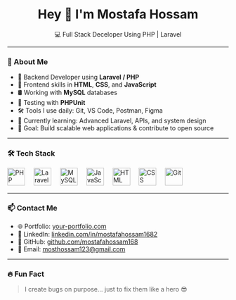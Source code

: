 <h1 align="center">Hey 👋 I'm Mostafa Hossam</h1>

<p align="center">
  💻 Full Stack Deceloper Using PHP | Laravel
</p>

---

### 🧠 About Me

- 🐘 Backend Developer using **Laravel / PHP**
- 🎨 Frontend skills in **HTML**, **CSS**, and **JavaScript**
- 🛢️ Working with **MySQL** databases
- 🧪 Testing with **PHPUnit**
- 🛠️ Tools I use daily: Git, VS Code, Postman, Figma
- 🌱 Currently learning: Advanced Laravel, APIs, and system design
- 🎯 Goal: Build scalable web applications & contribute to open source

---

### 🛠️ Tech Stack

<div align="left">
  <img src="https://cdn.jsdelivr.net/gh/devicons/devicon/icons/php/php-original.svg" height="40" alt="PHP" />
  <img width="12" />
  <img src="https://cdn.jsdelivr.net/gh/devicons/devicon/icons/laravel/laravel-original.svg" height="40" alt="Laravel" />
  <img width="12" />
  <img src="https://cdn.jsdelivr.net/gh/devicons/devicon/icons/mysql/mysql-original.svg" height="40" alt="MySQL" />
  <img width="12" />
  <img src="https://cdn.jsdelivr.net/gh/devicons/devicon/icons/javascript/javascript-original.svg" height="40" alt="JavaScript" />
  <img width="12" />
  <img src="https://cdn.jsdelivr.net/gh/devicons/devicon/icons/html5/html5-original.svg" height="40" alt="HTML" />
  <img width="12" />
  <img src="https://cdn.jsdelivr.net/gh/devicons/devicon/icons/css3/css3-original.svg" height="40" alt="CSS" />
  <img width="12" />
  <img src="https://cdn.jsdelivr.net/gh/devicons/devicon/icons/git/git-original.svg" height="40" alt="Git" />
</div>

---

### 📫 Contact Me

- 🌐 Portfolio: [your-portfolio.com](https://your-portfolio.com)  
- 💼 LinkedIn: [linkedin.com/in/mostafahossam1682](https://linkedin.com/in/mostafahossam1682)  
- 🐙 GitHub: [github.com/mostafahossam168](https://github.com/mostafahossam168)  
- 📩 Email: mosthossam123@gmail.com

---

### 🔥 Fun Fact

> I create bugs on purpose... just to fix them like a hero 😎
